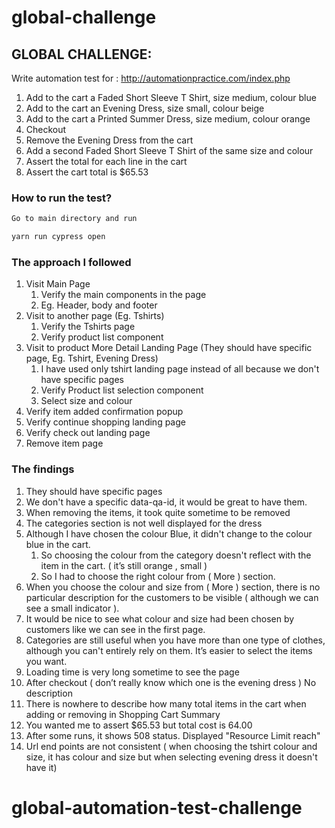 # global-challenge

## GLOBAL CHALLENGE: ###

Write automation test for : http://automationpractice.com/index.php

1. Add to the cart a Faded Short Sleeve T Shirt, size medium, colour blue
2. Add to the cart an Evening Dress, size small, colour beige
3. Add to the cart a Printed Summer Dress, size medium, colour orange
4. Checkout
5. Remove the Evening Dress from the cart
6. Add a second Faded Short Sleeve T Shirt of the same size and colour
7. Assert the total for each line in the cart
8. Assert the cart total is $65.53

### How to run the test? ###

```sh
Go to main directory and run 

yarn run cypress open
```

### The approach I followed ###
1. Visit Main Page
    1. Verify the main components in the page
    2. Eg. Header, body and footer
2. Visit to another page (Eg. Tshirts)
    1. Verify the Tshirts page
    2. Verify product list component
3. Visit to product More Detail Landing Page (They should have specific page, Eg. Tshirt, Evening Dress)
    1. I have used only tshirt landing page instead of all because we don't have specific pages
    2. Verify Product list selection component
    3. Select size and colour
4. Verify item added confirmation popup
5. Verify continue shopping landing page
6. Verify check out landing page
7. Remove item page

### The findings ###
1. They should have specific pages
2. We don't have a specific data-qa-id, it would be great to have them.
3. When removing the items, it took quite sometime to be removed
4. The categories section is not well displayed for the dress
5. Although I have chosen the colour Blue, it didn't change to the colour blue in the cart.
    1. So choosing the colour from the category doesn't reflect with the item in the cart. ( it’s still orange , small )
    2. So I had to choose the right colour from ( More ) section.
6. When you choose the colour and size from ( More ) section, there is no particular description for the customers to be visible ( although we can see a small indicator ).
7. It would be nice to see what colour and size had been chosen by customers like we can see in the first page.
8. Categories are still useful when you have more than one type of clothes, although you can't entirely rely on them. It’s easier to select the items you want.
9. Loading time is very long sometime to see the page
10. After checkout ( don’t really know which one is the evening dress ) No description
11. There is nowhere to describe how many total items in the cart when adding or removing in Shopping Cart Summary
12. You wanted me to assert $65.53 but total cost is 64.00
13. After some runs, it shows 508 status. Displayed "Resource Limit reach"
14. Url end points are not consistent ( when choosing the tshirt colour and size, it has colour and size but when selecting evening dress it doesn't have it)

# global-automation-test-challenge
